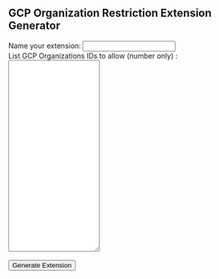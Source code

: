<html>
<head>
<title>GCP Organization Restriction Extension Generator</title>

<script src="https://ajax.googleapis.com/ajax/libs/jquery/3.5.1/jquery.min.js"></script>
<script src="jszip.min.js"></script>
<script src="FileSaver.min.js"></script>
<script>
function handleClick() {
  $.getJSON('manifest_template.json', function(manifest) {
    $.getJSON('rule_template.json', function(rule) {
      var ext_name = document.getElementById('ext_name').value;
      var org_ids = document.getElementById('org_ids').value.split('\n');
      for(let i = 0; i < org_ids.length; i++) {
          org_ids[i] = "organizations/" + org_ids[i];
          }
      manifest.name = ext_name;
      var nowd = new Date();
      var year = nowd.getUTCFullYear().toString();
      var month = (nowd.getUTCMonth() + 1).toString().padStart(2, "0");
      var dom = nowd.getUTCDate().toString().padStart(2, "0");
      var hour = nowd.getUTCHours().toString().padStart(2, "0");
      var minutes = nowd.getUTCMinutes().toString().padStart(2, "0");
      var seconds = nowd.getUTCSeconds().toString().padStart(2, "0");
      var ver_str = `${year}.${month}${dom}.${hour}.${minutes}${seconds}`;
      manifest.version = ver_str;
      var raw_header = {"resources": org_ids,
                        "options": "strict"};
      var raw_header_str = JSON.stringify(raw_header);
      var encoded_header = btoa(raw_header_str).replace('+', '-').replace('/', '_').replace(/=+$/, '');
      rule[0].action.requestHeaders[0].value = encoded_header;
      var zip = new JSZip();
      zip.file("rules1.json", JSON.stringify(rule, null, 2));
      zip.file("manifest.json", JSON.stringify(manifest, null, 2));
      zip.generateAsync({type:"blob"}).then(function(content) {
        saveAs(content, "org-restriction-" + manifest.version + ".zip");
      });
    });
  });
}

</script>
</head>
<body>
  <h2>GCP Organization Restriction Extension Generator</h2>
<form name="exdetails" method="post" onSubmit="handleClick(); return false">
        Name your extension: <input type="text" id="ext_name" name="ext_name"><br>
        List GCP Organizations IDs to allow (number only) :<br>
        <textarea id="org_ids" name="org_ids" rows="25" cols="20"></textarea><br>
        <br>
        <input name="Submit"  type="submit" value="Generate Extension" />
</form>

</body>
